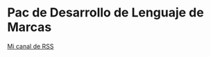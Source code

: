 <html xmlns="http://www.w3.org/1999/xhtml">
    <head>
    </head>
    <body>
        <h1>Pac de Desarrollo de Lenguaje de Marcas</h1>
         <a href="PAC de Desarrollo_Lenguaje de Marcas.xml"> Mi canal de RSS</a>
    </body>
</html>
